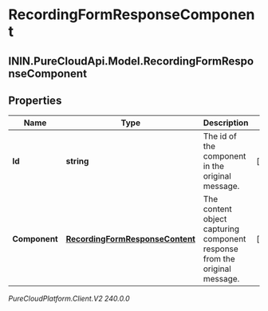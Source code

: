 # RecordingFormResponseComponent

## ININ.PureCloudApi.Model.RecordingFormResponseComponent

## Properties

|Name | Type | Description | Notes|
|------------ | ------------- | ------------- | -------------|
| **Id** | **string** | The id of the component in the original message. | [optional] |
| **Component** | [**RecordingFormResponseContent**](RecordingFormResponseContent) | The content object capturing component response from the original message. | [optional] |



_PureCloudPlatform.Client.V2 240.0.0_
